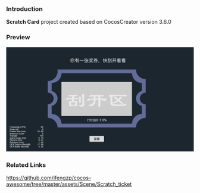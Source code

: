 ### Introduction
**Scratch Card** project created based on CocosCreator version 3.6.0

### Preview
![image](../../../gif/202201/2022012057.gif)

### Related Links
https://github.com/ifengzp/cocos-awesome/tree/master/assets/Scene/Scratch_ticket